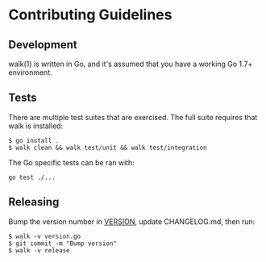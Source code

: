 # Contributing Guidelines

## Development

walk(1) is written in Go, and it's assumed that you have a working Go 1.7+ environment.

## Tests

There are multiple test suites that are exercised. The full suite requires that walk is installed:

```console
$ go install .
$ walk clean && walk test/unit && walk test/integration
```

The Go specific tests can be ran with:

```console
go test ./...
```

## Releasing

Bump the version number in [VERSION](./VERSION), update CHANGELOG.md, then run:

```console
$ walk -v version.go
$ git commit -m "Bump version"
$ walk -v release
```
